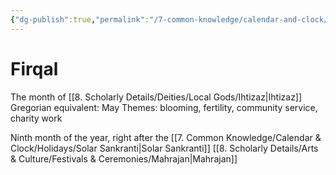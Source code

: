 ```yaml
---
{"dg-publish":true,"permalink":"/7-common-knowledge/calendar-and-clock/months/firqal/","noteIcon":""}
---
```


# Firqal

The month of [[8. Scholarly Details/Deities/Local Gods/Ihtizaz\|Ihtizaz]] 
Gregorian equivalent: May
Themes: blooming, fertility, community service, charity work

Ninth month of the year, right after the [[7. Common Knowledge/Calendar & Clock/Holidays/Solar Sankranti\|Solar Sankranti]] 
[[8. Scholarly Details/Arts & Culture/Festivals & Ceremonies/Mahrajan\|Mahrajan]] 